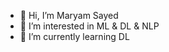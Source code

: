 - 👋 Hi, I’m Maryam Sayed 
- 👀 I’m interested in ML & DL & NLP
- 🌱 I’m currently learning DL

<!---
MaryamSayedGitHub/MaryamSayedGitHub is a ✨ special ✨ repository because its `README.md` (this file) appears on your GitHub profile.
You can click the Preview link to take a look at your changes.
<img src="https://github.com/username/repository/blob/master/images/image-name.png" alt="Image Description">
--->

